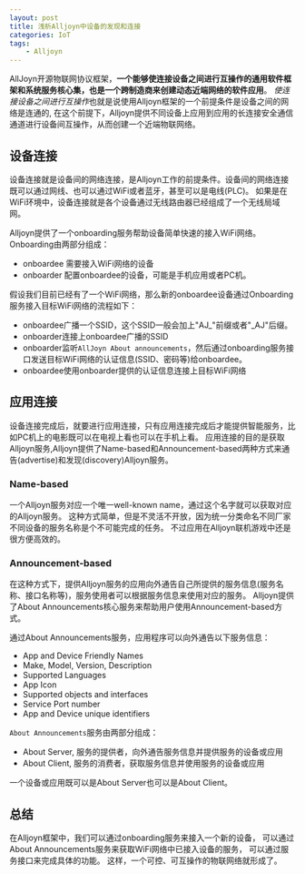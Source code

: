 ```yaml
---
layout: post
title: 浅析Alljoyn中设备的发现和连接
categories: IoT
tags:
    - Alljoyn
---
```


AllJoyn开源物联网协议框架，**一个能够使连接设备之间进行互操作的通用软件框架和系统服务核心集，也是一个跨制造商来创建动态近端网络的软件应用**。
*使连接设备之间进行互操作*也就是说使用Alljoyn框架的一个前提条件是设备之间的网络是连通的,
在这个前提下，Alljoyn提供不同设备上应用到应用的长连接安全通信通道进行设备间互操作，从而创建一个近端物联网络。

## 设备连接
设备连接就是设备间的网络连接，是Alljoyn工作的前提条件。设备间的网络连接既可以通过网线、也可以通过WiFi或者蓝牙，甚至可以是电线(PLC)。
如果是在WiFi环境中，设备连接就是各个设备通过无线路由器已经组成了一个无线局域网。

Alljoyn提供了一个onboarding服务帮助设备简单快速的接入WiFi网络。
Onboarding由两部分组成：

* onboardee 需要接入WiFi网络的设备
* onboarder 配置onboardee的设备，可能是手机应用或者PC机。

假设我们目前已经有了一个WiFi网络，那么新的onboardee设备通过Onboarding服务接入目标WiFi网络的流程如下：

* onboardee广播一个SSID，这个SSID一般会加上"AJ_"前缀或者"_AJ"后缀。
* onboarder连接上onboardee广播的SSID
* onboarder监听`AllJoyn About announcements`，然后通过onboarding服务接口发送目标WiFi网络的认证信息(SSID、密码等)给onboardee。
* onboardee使用onboarder提供的认证信息连接上目标WiFi网络

## 应用连接
设备连接完成后，就要进行应用连接，只有应用连接完成后才能提供智能服务，比如PC机上的电影既可以在电视上看也可以在手机上看。
应用连接的目的是获取Alljoyn服务,Alljoyn提供了Name-based和Announcement-based两种方式来通告(advertise)和发现(discovery)Alljoyn服务。

### Name-based
一个Alljoyn服务对应一个唯一well-known name，通过这个名字就可以获取对应的Alljoyn服务。
这种方式简单，但是不灵活不开放，因为统一分类命名不同厂家不同设备的服务名称是个不可能完成的任务。
不过应用在Alljoyn联机游戏中还是很方便高效的。

### Announcement-based
在这种方式下，提供Alljoyn服务的应用向外通告自己所提供的服务信息(服务名称、接口名称等)，服务使用者可以根据服务信息来使用对应的服务。
Alljoyn提供了About Announcements核心服务来帮助用户使用Announcement-based方式。

通过About Announcements服务，应用程序可以向外通告以下服务信息：

* App and Device Friendly Names
* Make, Model, Version, Description
* Supported Languages
* App Icon
* Supported objects and interfaces
* Service Port number
* App and Device unique identifiers

`About Announcements`服务由两部分组成：

* About Server, 服务的提供者，向外通告服务信息并提供服务的设备或应用
* About Client, 服务的消费者，获取服务信息并使用服务的设备或应用

一个设备或应用既可以是About Server也可以是About Client。

## 总结
在Alljoyn框架中，我们可以通过onboarding服务来接入一个新的设备，
可以通过About Announcements服务来获取WiFi网络中已接入设备的服务，
可以通过服务接口来完成具体的功能。
这样，一个可控、可互操作的物联网络就形成了。




